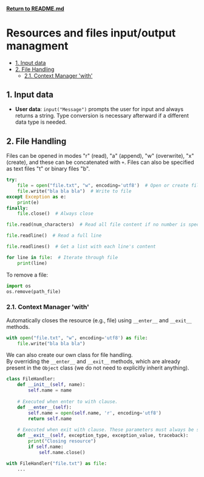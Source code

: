 #### [Return to README.md](../README.md)

# Resources and files input/output managment

<!-- TOC -->
* [1. Input data](#1-input-data)
* [2. File Handling](#2-file-handling)
  * [2.1. Context Manager 'with'](#21-context-manager-with)
<!-- TOC -->

## 1. Input data

- **User data**: `input("Message")` prompts the user for input and always returns a string. Type conversion is necessary afterward if a different data type is needed.
## 2. File Handling

Files can be opened in modes "r" (read), "a" (append), "w" (overwrite), "x" (create), and these can be concatenated with `+`.
Files can also be specified as text files "t" or binary files "b".
```python
try:
    file = open("file.txt", "w", encoding='utf8')  # Open or create files
    file.write("bla bla bla")  # Write to file
except Exception as e:
    print(e)
finally:
    file.close()  # Always close
```
``` python
file.read(num_characters)  # Read all file content if no number is specified
```
``` python
file.readline()  # Read a full line
```
``` python
file.readlines()  # Get a list with each line's content
```
``` python
for line in file:  # Iterate through file
    print(line)
```

To remove a file:
```python
import os
os.remove(path_file)
```
### 2.1. Context Manager 'with'
Automatically closes the resource (e.g., file) using `__enter__` and `__exit__` methods.
```python
with open("file.txt", "w", encoding='utf8') as file:
    file.write("bla bla bla")
```

We can also create our own class for file handling.  
By overriding the `__enter__` and `__exit__` methods, which are already present in the `Object` class (we do not need to explicitly inherit anything).  

```python
class FileHandler:
    def __init__(self, name):
        self.name = name
    
    # Executed when enter to with clause.
    def __enter__(self):
        self.name = open(self.name, 'r', encoding='utf8')
        return self.name
        
    # Executed when exit with clause. These parameters must always be specified
    def __exit__(self, exception_type, exception_value, traceback):  
        print("Closing resource")
        if self.name:
            self.name.close()

with FileHandler("file.txt") as file:
    ...
```



